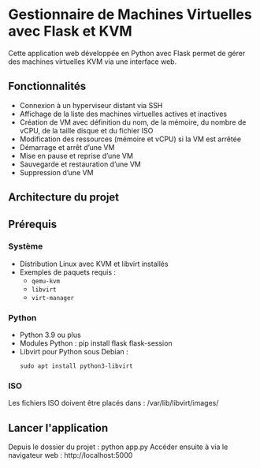 # Gestionnaire de Machines Virtuelles avec Flask et KVM

Cette application web développée en Python avec Flask permet de gérer des machines virtuelles KVM via une interface web.

## Fonctionnalités

- Connexion à un hyperviseur distant via SSH
- Affichage de la liste des machines virtuelles actives et inactives
- Création de VM avec définition du nom, de la mémoire, du nombre de vCPU, de la taille disque et du fichier ISO
- Modification des ressources (mémoire et vCPU) si la VM est arrêtée
- Démarrage et arrêt d’une VM
- Mise en pause et reprise d’une VM
- Sauvegarde et restauration d’une VM
- Suppression d’une VM

## Architecture du projet



## Prérequis

### Système

- Distribution Linux avec KVM et libvirt installés
- Exemples de paquets requis :
  - `qemu-kvm`
  - `libvirt`
  - `virt-manager`

### Python

- Python 3.9 ou plus
- Modules Python : pip install flask flask-session
- Libvirt pour Python sous Debian :
  ```
  sudo apt install python3-libvirt
  ```

### ISO

Les fichiers ISO doivent être placés dans : /var/lib/libvirt/images/


## Lancer l'application

Depuis le dossier du projet : python app.py
Accéder ensuite à  via le navigateur web : http://localhost:5000



